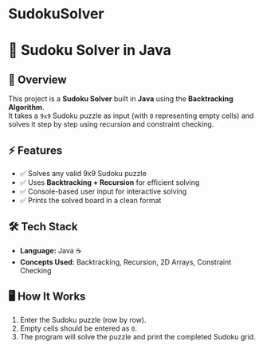 # SudokuSolver

# 🧩 Sudoku Solver in Java  

## 📌 Overview  
This project is a **Sudoku Solver** built in **Java** using the **Backtracking Algorithm**.  
It takes a `9x9` Sudoku puzzle as input (with `0` representing empty cells) and solves it step by step using recursion and constraint checking.  

## ⚡ Features  
- ✅ Solves any valid 9x9 Sudoku puzzle  
- ✅ Uses **Backtracking + Recursion** for efficient solving  
- ✅ Console-based user input for interactive solving  
- ✅ Prints the solved board in a clean format  

## 🛠️ Tech Stack  
- **Language:** Java ☕  
- **Concepts Used:** Backtracking, Recursion, 2D Arrays, Constraint Checking  

## 🖥️ How It Works  
1. Enter the Sudoku puzzle (row by row).  
2. Empty cells should be entered as `0`.  
3. The program will solve the puzzle and print the completed Sudoku grid.  

 
